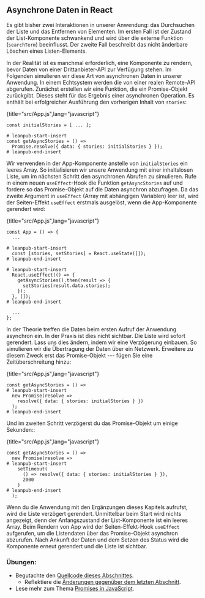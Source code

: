 ## Asynchrone Daten in React

Es gibt bisher zwei Interaktionen in unserer Anwendung: das Durchsuchen der Liste und das Entfernen von Elementen. Im ersten Fall ist der Zustand der List-Komponente schwankend und wird über die externe Funktion (`searchTerm`) beeinflusst. Der zweite Fall beschreibt das nicht änderbare Löschen eines Listen-Elements.

In der Realität ist es manchmal erforderlich, eine Komponente zu rendern, bevor Daten von einer Drittanbieter-API zur Verfügung stehen. Im Folgenden simulieren wir diese Art von asynchronen Daten in unserer Anwendung. In einem Echtsystem werden die von einer realen Remote-API abgerufen. Zunächst erstellen wir eine Funktion, die ein Promise-Objekt zurückgibt. Dieses steht für das Ergebnis einer asynchronen Operation. Es enthält bei erfolgreicher Ausführung den vorherigen Inhalt von `stories`:

{title="src/App.js",lang="javascript"}
~~~~~~~
const initialStories = [ ... ];

# leanpub-start-insert
const getAsyncStories = () =>
  Promise.resolve({ data: { stories: initialStories } });
# leanpub-end-insert
~~~~~~~

Wir verwenden in der App-Komponente anstelle von `initialStories` ein leeres Array. So initialisieren wir unsere Anwendung mit einer inhaltslosen Liste, um im nächsten Schritt den asynchronen Abrufen zu simulieren. Rufe in einem neuen `useEffect`-Hook die Funktion `getAsyncStories` auf und fordere so das Promise-Objekt auf die Daten asynchron abzufragen. Da das zweite Argument in `useEffect` (Array mit abhängigen Variablen) leer ist, wird der Seiten-Effekt `useEffect` erstmals ausgelöst, wenn die App-Komponente gerendert wird:

{title="src/App.js",lang="javascript"}
~~~~~~~
const App = () => {
  ...

# leanpub-start-insert
  const [stories, setStories] = React.useState([]);
# leanpub-end-insert

# leanpub-start-insert
  React.useEffect(() => {
    getAsyncStories().then(result => {
      setStories(result.data.stories);
    });
  }, []);
# leanpub-end-insert

  ...
};
~~~~~~~

In der Theorie treffen die Daten beim ersten Aufruf der Anwendung asynchron ein. In der Praxis ist dies nicht sichtbar. Die Liste wird sofort gerendert. Lass uns dies ändern, indem wir eine Verzögerung einbauen. So simulieren wir die Übertragung der Daten über ein Netzwerk. Erweitere zu diesem Zweck erst das Promise-Objekt --- fügen Sie eine Zeitüberschreitung hinzu:

{title="src/App.js",lang="javascript"}
~~~~~~~
const getAsyncStories = () =>
# leanpub-start-insert
  new Promise(resolve =>
    resolve({ data: { stories: initialStories } })
  );
# leanpub-end-insert
~~~~~~~

Und im zweiten Schritt verzögerst du das Promise-Objekt um einige Sekunden::

{title="src/App.js",lang="javascript"}
~~~~~~~
const getAsyncStories = () =>
  new Promise(resolve =>
# leanpub-start-insert
    setTimeout(
      () => resolve({ data: { stories: initialStories } }),
      2000
    )
# leanpub-end-insert
  );
~~~~~~~

Wenn du die Anwendung mit den Ergänzungen dieses Kapitels aufrufst, wird die Liste verzögert gerendert. Unmittelbar beim Start wird nichts angezeigt, denn der Anfangszustand der List-Komponente ist ein leeres Array. Beim Rendern von App wird der Seiten-Effekt-Hook `useEffect` aufgerufen, um die Listendaten über das Promise-Objekt asynchron abzurufen. Nach Ankunft der Daten und dem Setzen des Status wird die Komponente erneut gerendert und die Liste ist sichtbar.

### Übungen:

* Begutachte den [Quellcode dieses Abschnittes](https://codesandbox.io/s/github/the-road-to-learn-react/hacker-stories/tree/hs/React-Asynchronous-Data).
  * Reflektiere die [Änderungen gegenüber dem letzten Abschnitt](https://github.com/the-road-to-learn-react/hacker-stories/compare/hs/Inline-Handler-in-JSX...hs/React-Asynchronous-Data?expand=1).
* Lese mehr zum Thema [Promises in JavaScript](https://developer.mozilla.org/de/docs/Web/JavaScript/Reference/Global_Objects/Promise).
